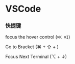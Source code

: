 # VSCode

### 快捷键

focus the hover control (`⌘K ⌘I`)

Go to Bracket (⌘ + ⇧ + \)

Focus Next Terminal (⌥ + ↓)